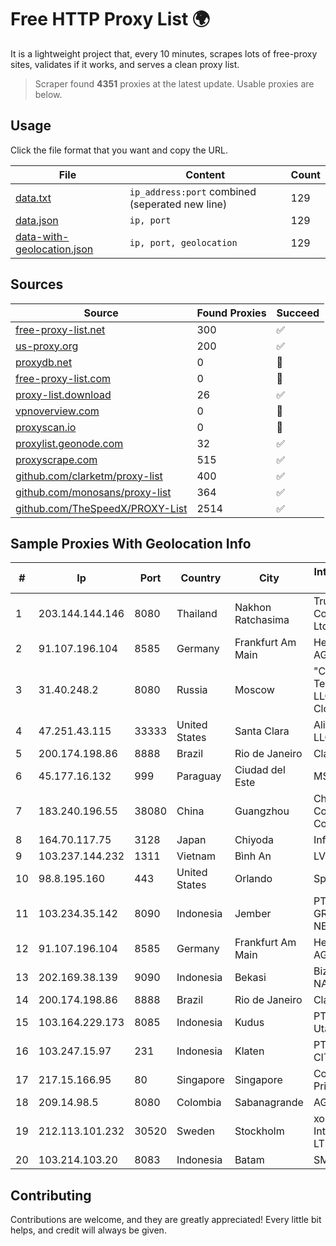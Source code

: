 
# Free HTTP Proxy List 🌍

It is a lightweight project that, every 10 minutes, scrapes lots of free-proxy sites, validates if it works, and serves a clean proxy list.


> Scraper found **4351** proxies at the latest update. Usable proxies are below.

## Usage

Click the file format that you want and copy the URL.


|File|Content|Count|
|----|-------|-----|
|[data.txt](https://raw.githubusercontent.com/themiralay/Proxy-List-World/master/data.txt)|`ip_address:port` combined (seperated new line)|129|
|[data.json](https://raw.githubusercontent.com/themiralay/Proxy-List-World/master/data.json)|`ip, port`|129|
|[data-with-geolocation.json](https://raw.githubusercontent.com/themiralay/Proxy-List-World/master/data-with-geolocation.json)|`ip, port, geolocation`|129|

## Sources

|Source|Found Proxies|Succeed|
|------|-------------|-------|
|[free-proxy-list.net](https://free-proxy-list.net)|300|✅|
|[us-proxy.org](https://www.us-proxy.org)|200|✅|
|[proxydb.net](http://proxydb.net)|0|🚫|
|[free-proxy-list.com](https://free-proxy-list.com/?page=&port=&type%5B%5D=http&type%5B%5D=https&up_time=0&search=Search)|0|🚫|
|[proxy-list.download](https://www.proxy-list.download/HTTP)|26|✅|
|[vpnoverview.com](https://vpnoverview.com/privacy/anonymous-browsing/free-proxy-servers)|0|🚫|
|[proxyscan.io](https://www.proxyscan.io)|0|🚫|
|[proxylist.geonode.com](https://proxylist.geonode.com/api/proxy-list?limit=300&page=1&sort_by=lastChecked&sort_type=desc&protocols=http,https)|32|✅|
|[proxyscrape.com](https://api.proxyscrape.com/v2/?request=displayproxies&protocol=http&timeout=10000&country=all&ssl=all&anonymity=all)|515|✅|
|[github.com/clarketm/proxy-list](https://raw.githubusercontent.com/clarketm/proxy-list/master/proxy-list-raw.txt)|400|✅|
|[github.com/monosans/proxy-list](https://raw.githubusercontent.com/monosans/proxy-list/main/proxies/http.txt)|364|✅|
|[github.com/TheSpeedX/PROXY-List](https://raw.githubusercontent.com/TheSpeedX/PROXY-List/master/http.txt)|2514|✅|


## Sample Proxies With Geolocation Info

|#|Ip|Port|Country|City|Internet Service Provider|
|-|--|----|-------|----|-------------------------|
|1|203.144.144.146|8080|Thailand|Nakhon Ratchasima|True Internet Corporation CO. Ltd.|
|2|91.107.196.104|8585|Germany|Frankfurt Am Main|Hetzner Online AG|
|3|31.40.248.2|8080|Russia|Moscow|"Cloud Technologies" LLC trading as Cloud.ru|
|4|47.251.43.115|33333|United States|Santa Clara|Alibaba Cloud LLC|
|5|200.174.198.86|8888|Brazil|Rio de Janeiro|Claro S.A|
|6|45.177.16.132|999|Paraguay|Ciudad del Este|MSW S.A.|
|7|183.240.196.55|38080|China|Guangzhou|China Mobile Communications Corporation|
|8|164.70.117.75|3128|Japan|Chiyoda|InfoSphere|
|9|103.237.144.232|1311|Vietnam|Bình An|LVSOFT|
|10|98.8.195.160|443|United States|Orlando|Spectrum|
|11|103.234.35.142|8090|Indonesia|Jember|PT. EXABIT GROUP NETWORK|
|12|91.107.196.104|8585|Germany|Frankfurt Am Main|Hetzner Online AG|
|13|202.169.38.139|9090|Indonesia|Bekasi|Biznet - PSN-NAP|
|14|200.174.198.86|8888|Brazil|Rio de Janeiro|Claro S.A|
|15|103.164.229.173|8085|Indonesia|Kudus|PT Muria Data Utama|
|16|103.247.15.97|231|Indonesia|Klaten|PT SELARAS CITRA TERABIT|
|17|217.15.166.95|80|Singapore|Singapore|Contabo Asia Private Limited|
|18|209.14.98.5|8080|Colombia|Sabanagrande|AGIS|
|19|212.113.101.232|30520|Sweden|Stockholm|xorek.cloud International LTD|
|20|103.214.103.20|8083|Indonesia|Batam|SMARTPLUS|



## Contributing

Contributions are welcome, and they are greatly appreciated! Every
little bit helps, and credit will always be given.

